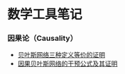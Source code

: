 # 数学工具笔记

### 因果论（Causality）
* [贝叶斯网络三种定义等价的证明](https://github.com/xzl524/technical_notebooks/blob/master/bn_equivalent_definition.ipynb)
* [因果贝叶斯网络的干预公式及其证明](https://github.com/xzl524/technical_notebooks/blob/master/calculus_of_intervention.ipynb)
